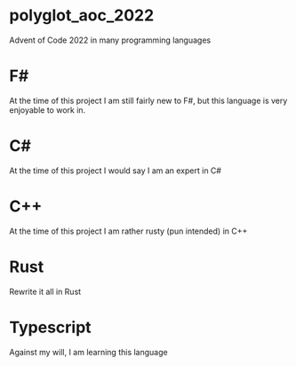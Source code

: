 # polyglot_aoc_2022
Advent of Code 2022 in many programming languages

# F#
At the time of this project I am still fairly new to F#, but this language is very enjoyable to work in.

# C#
At the time of this project I would say I am an expert in C#

# C++
At the time of this project I am rather rusty (pun intended) in C++

# Rust
Rewrite it all in Rust

# Typescript
Against my will, I am learning this language
